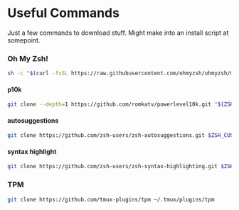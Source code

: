 # Useful Commands
Just a few commands to download stuff. Might make into an install script at somepoint.

### Oh My Zsh!
```bash
sh -c "$(curl -fsSL https://raw.githubusercontent.com/ohmyzsh/ohmyzsh/master/tools/install.sh)"
```
#### p10k
```bash
git clone --depth=1 https://github.com/romkatv/powerlevel10k.git "${ZSH_CUSTOM:-$HOME/.oh-my-zsh/custom}/themes/powerlevel10k"
```
#### autosuggestions
```bash
git clone https://github.com/zsh-users/zsh-autosuggestions.git $ZSH_CUSTOM/plugins/zsh-autosuggestions
```
#### syntax highlight
```bash
git clone https://github.com/zsh-users/zsh-syntax-highlighting.git $ZSH_CUSTOM/plugins/zsh-syntax-highlighting
```
### TPM
```bash
git clone https://github.com/tmux-plugins/tpm ~/.tmux/plugins/tpm
```
